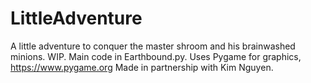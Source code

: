 # LittleAdventure
A little adventure to conquer the master shroom and his brainwashed minions.
WIP.
Main code in Earthbound.py.
Uses Pygame for graphics, https://www.pygame.org
Made in partnership with Kim Nguyen.
